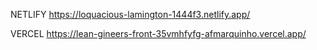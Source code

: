 NETLIFY
https://loquacious-lamington-1444f3.netlify.app/

VERCEL
https://lean-gineers-front-35vmhfyfg-afmarquinho.vercel.app/